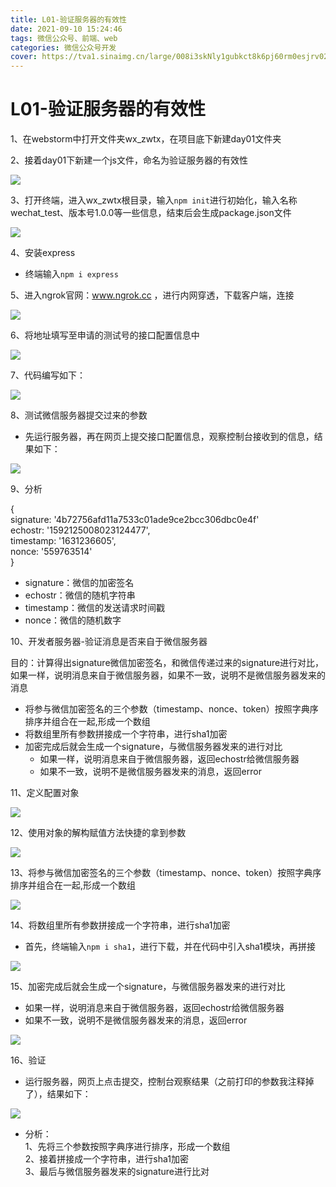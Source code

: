 ```yaml
---
title: L01-验证服务器的有效性
date: 2021-09-10 15:24:46
tags: 微信公众号、前端、web
categories: 微信公众号开发
cover: https://tva1.sinaimg.cn/large/008i3skNly1gubkct8k6pj60rm0esjrv02.jpg
---
```


# **L01-验证服务器的有效性**
1、在webstorm中打开文件夹wx_zwtx，在项目底下新建day01文件夹 

2、接着day01下新建一个js文件，命名为验证服务器的有效性  

![](https://tva1.sinaimg.cn/large/008i3skNly1gubkg39wq6j60na098t9f02.jpg)  

3、打开终端，进入wx_zwtx根目录，输入`npm init`进行初始化，输入名称wechat_test、版本号1.0.0等一些信息，结束后会生成package.json文件  

![](https://tva1.sinaimg.cn/large/008i3skNly1gubklpnllnj617u0f0dhr02.jpg)  

4、安装express
- 终端输入`npm i express`  

5、进入ngrok官网：www.ngrok.cc ，进行内网穿透，下载客户端，连接  

![](https://tva1.sinaimg.cn/large/008i3skNly1gubkn92h6jj60ve0kidgx02.jpg)  

6、将地址填写至申请的测试号的接口配置信息中  

![](https://tva1.sinaimg.cn/large/008i3skNly1gubko7ixcij61ly0i6q4m02.jpg)  

7、代码编写如下：  

![](https://tva1.sinaimg.cn/large/008i3skNly1gubkor3opaj60xk0u0ju202.jpg)  

8、测试微信服务器提交过来的参数  

- 先运行服务器，再在网页上提交接口配置信息，观察控制台接收到的信息，结果如下：  

![](https://tva1.sinaimg.cn/large/008i3skNly1gubkpnhq4uj60uo0aw75d02.jpg)  

9、分析  

{  
  signature: '4b72756afd11a7533c01ade9ce2bcc306dbc0e4f'  
  echostr: '1592125008023124477',  
  timestamp: '1631236605',  
  nonce: '559763514'  
  }
- signature：微信的加密签名
- echostr：微信的随机字符串
- timestamp：微信的发送请求时间戳
- nonce：微信的随机数字  

10、开发者服务器-验证消息是否来自于微信服务器  

目的：计算得出signature微信加密签名，和微信传递过来的signature进行对比，如果一样，说明消息来自于微信服务器，如果不一致，说明不是微信服务器发来的消息
  - 将参与微信加密签名的三个参数（timestamp、nonce、token）按照字典序排序并组合在一起,形成一个数组
  - 将数组里所有参数拼接成一个字符串，进行sha1加密
  - 加密完成后就会生成一个signature，与微信服务器发来的进行对比
    - 如果一样，说明消息来自于微信服务器，返回echostr给微信服务器
    - 如果不一致，说明不是微信服务器发来的消息，返回error  

11、定义配置对象  

![](https://tva1.sinaimg.cn/large/008i3skNly1gubkthgbh8j60mu090gm402.jpg)  

12、使用对象的解构赋值方法快捷的拿到参数  

![](https://tva1.sinaimg.cn/large/008i3skNly1gubku1rdzjj60qc03q74g02.jpg)  

13、将参与微信加密签名的三个参数（timestamp、nonce、token）按照字典序排序并组合在一起,形成一个数组  

![](https://tva1.sinaimg.cn/large/008i3skNly1gubkuiiksuj60pi03qwep02.jpg)  

14、将数组里所有参数拼接成一个字符串，进行sha1加密  
- 首先，终端输入`npm i sha1`，进行下载，并在代码中引入sha1模块，再拼接  

![](https://tva1.sinaimg.cn/large/008i3skNly1gubkv6e0u7j60rk06kt9702.jpg)  

15、加密完成后就会生成一个signature，与微信服务器发来的进行对比
  - 如果一样，说明消息来自于微信服务器，返回echostr给微信服务器
  - 如果不一致，说明不是微信服务器发来的消息，返回error  

![](https://tva1.sinaimg.cn/large/008i3skNly1gubkvzy09ej60sw0bat9o02.jpg)  

16、验证  
- 运行服务器，网页上点击提交，控制台观察结果（之前打印的参数我注释掉了），结果如下：  

![](https://tva1.sinaimg.cn/large/008i3skNly1gubkwiwdpnj60t4080t9k02.jpg)

- 分析：  
1、先将三个参数按照字典序进行排序，形成一个数组  
2、接着拼接成一个字符串，进行sha1加密  
3、最后与微信服务器发来的signature进行比对